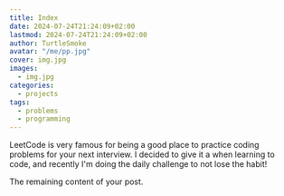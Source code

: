 ```yaml
---
title: Index
date: 2024-07-24T21:24:09+02:00
lastmod: 2024-07-24T21:24:09+02:00
author: TurtleSmoke
avatar: "/me/pp.jpg"
cover: img.jpg
images:
  - img.jpg
categories:
  - projects
tags:
  - problems
  - programming
---
```


LeetCode is very famous for being a good place to practice coding problems for your next interview.
I decided to give it a when learning to code, and recently I'm doing the daily challenge to not lose the habit!

<!--more-->

The remaining content of your post.


